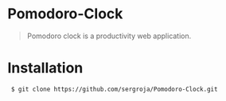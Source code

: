 # Pomodoro-Clock

> Pomodoro clock is a productivity web application.

# Installation
```
 $ git clone https://github.com/sergroja/Pomodoro-Clock.git
```
